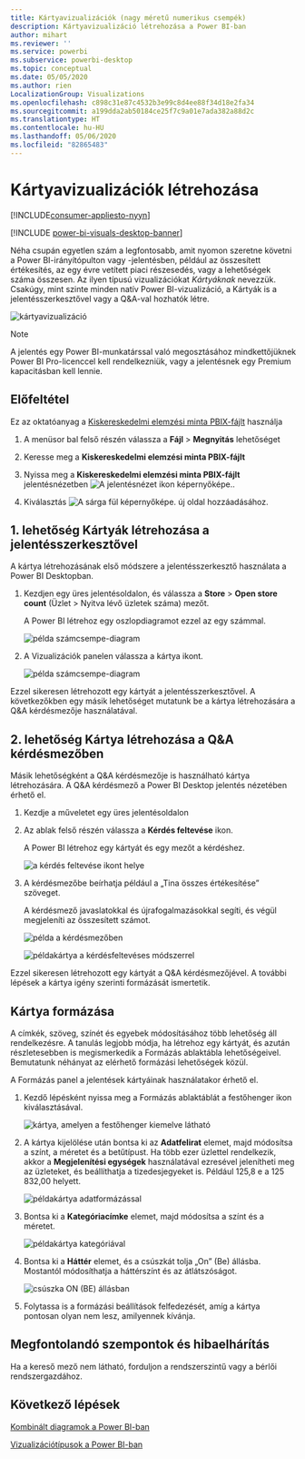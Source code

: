 ```yaml
---
title: Kártyavizualizációk (nagy méretű numerikus csempék)
description: Kártyavizualizáció létrehozása a Power BI-ban
author: mihart
ms.reviewer: ''
ms.service: powerbi
ms.subservice: powerbi-desktop
ms.topic: conceptual
ms.date: 05/05/2020
ms.author: rien
LocalizationGroup: Visualizations
ms.openlocfilehash: c898c31e87c4532b3e99c8d4ee88f34d18e2fa34
ms.sourcegitcommit: a199dda2ab50184ce25f7c9a01e7ada382a88d2c
ms.translationtype: HT
ms.contentlocale: hu-HU
ms.lasthandoff: 05/06/2020
ms.locfileid: "82865483"
---
```

# <a name="create-card-visualizations"></a>Kártyavizualizációk létrehozása

[!INCLUDE[consumer-appliesto-nyyn](../includes/consumer-appliesto-nyyn.md)]

[!INCLUDE [power-bi-visuals-desktop-banner](../includes/power-bi-visuals-desktop-banner.md)]

Néha csupán egyetlen szám a legfontosabb, amit nyomon szeretne követni a Power BI-irányítópulton vagy -jelentésben, például az összesített értékesítés, az egy évre vetített piaci részesedés, vagy a lehetőségek száma összesen. Az ilyen típusú vizualizációkat *Kártyáknak* nevezzük. Csakúgy, mint szinte minden natív Power BI-vizualizáció, a Kártyák is a jelentésszerkesztővel vagy a Q&A-val hozhatók létre.

![kártyavizualizáció](media/power-bi-visualization-card/pbi-opptuntiescard.png)

> [!NOTE]
> A jelentés egy Power BI-munkatárssal való megosztásához mindkettőjüknek Power BI Pro-licenccel kell rendelkezniük, vagy a jelentésnek egy Premium kapacitásban kell lennie.

## <a name="prerequisite"></a>Előfeltétel

Ez az oktatóanyag a [Kiskereskedelmi elemzési minta PBIX-fájlt](https://download.microsoft.com/download/9/6/D/96DDC2FF-2568-491D-AAFA-AFDD6F763AE3/Retail%20Analysis%20Sample%20PBIX.pbix) használja

1. A menüsor bal felső részén válassza a **Fájl** \> **Megnyitás** lehetőséget
   
2. Keresse meg a **Kiskereskedelmi elemzési minta PBIX-fájlt**

1. Nyissa meg a **Kiskereskedelmi elemzési minta PBIX-fájlt** jelentésnézetben ![A jelentésnézet ikon képernyőképe.](media/power-bi-visualization-kpi/power-bi-report-view.png).

1. Kiválasztás ![A sárga fül képernyőképe.](media/power-bi-visualization-kpi/power-bi-yellow-tab.png) új oldal hozzáadásához.

## <a name="option-1-create-a-card-using-the-report-editor"></a>1\. lehetőség Kártyák létrehozása a jelentésszerkesztővel

A kártya létrehozásának első módszere a jelentésszerkesztő használata a Power BI Desktopban.

1. Kezdjen egy üres jelentésoldalon, és válassza a **Store** \> **Open store count** (Üzlet > Nyitva lévő üzletek száma) mezőt.

    A Power BI létrehoz egy oszlopdiagramot ezzel az egy számmal.

   ![példa számcsempe-diagram](media/power-bi-visualization-card/pbi-overview-chart.png)

2. A Vizualizációk panelen válassza a kártya ikont.

   ![példa számcsempe-diagram](media/power-bi-visualization-card/power-bi-card-visualization.png)

Ezzel sikeresen létrehozott egy kártyát a jelentésszerkesztővel. A következőkben egy másik lehetőséget mutatunk be a kártya létrehozására a Q&A kérdésmezője használatával.

## <a name="option-2-create-a-card-from-the-qa-question-box"></a>2\. lehetőség Kártya létrehozása a Q&A kérdésmezőben
Másik lehetőségként a Q&A kérdésmezője is használható kártya létrehozására. A Q&A kérdésmező a Power BI Desktop jelentés nézetében érhető el.

1. Kezdje a műveletet egy üres jelentésoldalon

1. Az ablak felső részén válassza a **Kérdés feltevése** ikon. 

    A Power BI létrehoz egy kártyát és egy mezőt a kérdéshez. 

   ![a kérdés feltevése ikont helye](media/power-bi-visualization-card/power-bi-q-and-a-overview.png)

2. A kérdésmezőbe beírhatja például a „Tina összes értékesítése” szöveget.

    A kérdésmező javaslatokkal és újrafogalmazásokkal segíti, és végül megjeleníti az összesített számot.  

   ![példa a kérdésmezőben](media/power-bi-visualization-card/power-bi-q-and-a-box.png)

   ![példakártya a kérdésfeltevéses módszerrel](media/power-bi-visualization-card/power-bi-q-and-a-card.png)

Ezzel sikeresen létrehozott egy kártyát a Q&A kérdésmezőjével. A további lépések a kártya igény szerinti formázását ismertetik.

## <a name="format-a-card"></a>Kártya formázása
A címkék, szöveg, színét és egyebek módosításához több lehetőség áll rendelkezésre. A tanulás legjobb módja, ha létrehoz egy kártyát, és azután részletesebben is megismerkedik a Formázás ablaktábla lehetőségeivel. Bemutatunk néhányat az elérhető formázási lehetőségek közül. 

A Formázás panel a jelentések kártyáinak használatakor érhető el. 

1. Kezdő lépésként nyissa meg a Formázás ablaktáblát a festőhenger ikon kiválasztásával. 

    ![kártya, amelyen a festőhenger kiemelve látható](media/power-bi-visualization-card/power-bi-format-card-2.png)

2. A kártya kijelölése után bontsa ki az **Adatfelirat** elemet, majd módosítsa a színt, a méretet és a betűtípust. Ha több ezer üzlettel rendelkezik, akkor a **Megjelenítési egységek** használatával ezresével jelenítheti meg az üzleteket, és beállíthatja a tizedesjegyeket is. Például 125,8 e a 125 832,00 helyett.

    ![példakártya adatformázással](media/power-bi-visualization-card/power-bi-card-format-2.png)

3.  Bontsa ki a **Kategóriacímke** elemet, majd módosítsa a színt és a méretet.

    ![példakártya kategóriával](media/power-bi-visualization-card/power-bi-card-format-category.png)

4. Bontsa ki a **Háttér** elemet, és a csúszkát tolja „On” (Be) állásba.  Mostantól módosíthatja a háttérszínt és az átlátszóságot.

    ![csúszka ON (BE) állásban](media/power-bi-visualization-card/power-bi-format-color-2.png)

5. Folytassa is a formázási beállítások felfedezését, amíg a kártya pontosan olyan nem lesz, amilyennek kívánja. 

## <a name="considerations-and-troubleshooting"></a>Megfontolandó szempontok és hibaelhárítás
Ha a kereső mező nem látható, forduljon a rendszerszintű vagy a bérlői rendszergazdához.    

## <a name="next-steps"></a>Következő lépések
[Kombinált diagramok a Power BI-ban](power-bi-visualization-combo-chart.md)

[Vizualizációtípusok a Power BI-ban](power-bi-visualization-types-for-reports-and-q-and-a.md)
